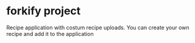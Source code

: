 # forkify project

Recipe application with costum recipe uploads.
You can create your own recipe and add it to the application 
